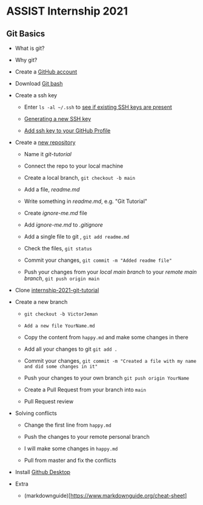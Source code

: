 # ASSIST Internship 2021 

## Git Basics

* What is git?

* Why git?

* Create a  [GitHub account](https://github.com)

* Download [Git bash](https://git-scm.com/downloads)

* Create a ssh key

  * Enter `ls -al ~/.ssh` to [see if existing SSH keys are present](https://docs.github.com/en/github/authenticating-to-github/connecting-to-github-with-ssh/checking-for-existing-ssh-keys)

  * [Generating a new SSH key](https://docs.github.com/en/github/authenticating-to-github/connecting-to-github-with-ssh/generating-a-new-ssh-key-and-adding-it-to-the-ssh-agent)

  * [Add ssh key to your GitHub Profile](https://github.com/settings/ssh/new)

* Create a [new repository](https://github.com/new)
  
  * Name it *git-tutorial*

  * Connect the repo to your local machine

  * Create a local branch, `git checkout -b main`

  * Add a file, *readme.md*

  * Write something in *readme.md*, e.g. "Git Tutorial"

  * Create *ignore-me.md* file

  * Add *ignore-me.md* to *.gitignore*

  * Add a single file to git , `git add readme.md`
  
  * Check the files, `git status`

  * Commit your changes, `git commit -m "Added readme file"`

  * Push your changes from your *local main branch* to your *remote main branch*, `git push origin main`
  

* Clone [internship-2021-git-tutorial](https://github.com/victorjeman/internship-2021-git-tutorial)

* Create a new branch

  * `git checkout -b VictorJeman`

  * `Add a new file YourName.md`

  * Copy the content from `happy.md` and make some changes in there

  * Add all your changes to git `git add .`

  * Commit your changes, `git commit -m "Created a file with my name and did some changes in it"`

  * Push your changes to your own branch `git push origin YourName`

  * Create a Pull Request from your branch into `main`

  * Pull Request review


* Solving conflicts

  * Change the first line from `happy.md`

  * Push the changes to your remote personal branch

  * I will make some changes in `happy.md`

  * Pull from master and fix the conflicts



* Install [Github Desktop](https://desktop.github.com)


* Extra
  * (markdownguide)[https://www.markdownguide.org/cheat-sheet]
